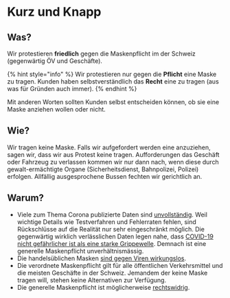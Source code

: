 # Kurz und Knapp

## Was?

Wir protestieren **friedlich** gegen die Maskenpflicht im der Schweiz \(gegenwärtig ÖV und Geschäfte\).

{% hint style="info" %}
Wir protestieren nur gegen die **Pflicht** eine Maske zu tragen. Kunden haben selbstverständlich das **Recht** eine zu tragen \(aus was für Gründen auch immer\).
{% endhint %}

Mit anderen Worten sollten Kunden selbst entscheiden können, ob sie eine Maske anziehen wollen oder nicht.

## Wie?

Wir tragen keine Maske. Falls wir aufgefordert werden eine anzuziehen, sagen wir, dass wir aus Protest keine tragen. Aufforderungen das Geschäft oder Fahrzeug zu verlassen kommen wir nur dann nach, wenn diese durch gewalt-ermächtigte Organe \(Sicherheitsdienst, Bahnpolizei, Polizei\) erfolgen. Allfällig ausgesprochene Bussen fechten wir gerichtlich an.

## Warum?

* Viele zum Thema Corona publizierte Daten sind [unvollständig](die-details/unvollstaendige-daten.md). Weil wichtige Details wie Testverfahren und Fehlerraten fehlen, sind Rückschlüsse auf die Realität nur sehr eingeschränkt möglich. Die gegenwärtig wirklich verlässlichen Daten legen nahe, dass [COVID-19 nicht gefährlicher ist als eine starke Grippewelle](die-details/covid-19-vs-grippe.md). Demnach ist eine generelle Maskenpflicht unverhältnismässig.
* Die handelsüblichen Masken [sind gegen Viren wirkungslos](die-details/wirksamkeit-von-masken.md).
* Die verordnete Maskenpflicht gilt für alle öffentlichen Verkehrsmittel und die meisten Geschäfte in der Schweiz. Jemandem der keine Maske tragen will, stehen keine Alternativen zur Verfügung.
* Die generelle Maskenpflicht ist möglicherweise [rechtswidrig](https://corona-transition.org/die-maskenpflicht-im-ov-ist-rechtswidrig).

